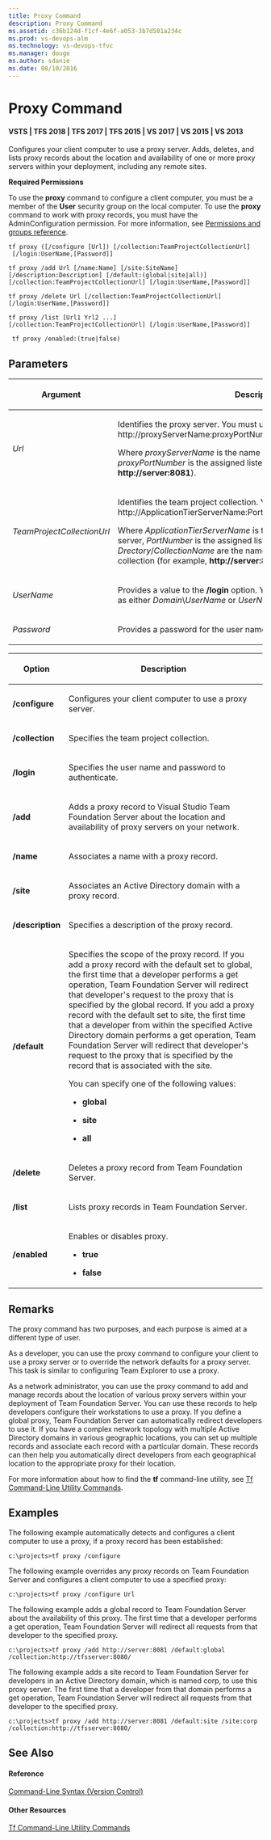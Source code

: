 ```yaml
---
title: Proxy Command
description: Proxy Command
ms.assetid: c36b124d-f1cf-4e6f-a053-3b7d501a234c
ms.prod: vs-devops-alm
ms.technology: vs-devops-tfvc
ms.manager: douge
ms.author: sdanie
ms.date: 08/10/2016
---
```


# Proxy Command

#### VSTS | TFS 2018 | TFS 2017 | TFS 2015 | VS 2017 | VS 2015 | VS 2013

Configures your client computer to use a proxy server. Adds, deletes, and lists proxy records about the location and availability of one or more proxy servers within your deployment, including any remote sites.

**Required Permissions**

To use the **proxy** command to configure a client computer, you must be a member of the **User** security group on the local computer. To use the **proxy** command to work with proxy records, you must have the AdminConfiguration permission. For more information, see [Permissions and groups reference](../security/permissions.md).

    tf proxy ([/configure [Url]) [/collection:TeamProjectCollectionUrl]
     [/login:UserName,[Password]]

    tf proxy /add Url [/name:Name] [/site:SiteName] 
    [/description:Description] [/default:(global|site|all)] 
    [/collection:TeamProjectCollectionUrl] [/login:UserName,[Password]] 

    tf proxy /delete Url [/collection:TeamProjectCollectionUrl]
    [/login:UserName,[Password]] 

    tf proxy /list [Url1 Yrl2 ...] 
    [/collection:TeamProjectCollectionUrl] [/login:UserName,[Password]]

     tf proxy /enabled:(true|false)
## Parameters

<table><thead>
<tr><th><p><strong>Argument</strong></p></th><th><p><strong>Description</strong></p></th></tr></thead><tbody>
<tr>
	<td><p><em>Url</em></p></td>
	<td><p>Identifies the proxy server. You must use the following format: http://proxyServerName:proxyPortNumber.</p><p>Where <em>proxyServerName</em> is the name of the proxy server and <em>proxyPortNumber</em> is the assigned listening port (for example, <strong>http://server:8081</strong>).</p></td></tr>
<tr>
	<td><p><em>TeamProjectCollectionUrl</em></p></td>
	<td><p>Identifies the team project collection. You must use the following format: http://ApplicationTierServerName:PortNumber/<em>Directory</em>/<em>CollectionName</em>.</p><p>Where <em>ApplicationTierServerName</em> is the name of the application-tier server, <em>PortNumber</em> is the assigned listening port, and <em>Drectory</em>/<em>CollectionName</em> are the names of the directory and the collection (for example, <strong>http://server:8080/tfs/newcollection1</strong>).</p></td></tr>
<tr>
	<td><p><em>UserName</em></p></td>
	<td><p>Provides a value to the <strong>/login</strong> option. You can specify a user name value as either <em>Domain</em>\<em>UserName</em> or <em>UserName</em>.</p></td></tr>
<tr>
	<td><p><em>Password</em></p></td>
	<td><p>Provides a password for the user name.</p></td></tr></tbody>
</table>

<table><thead>
<tr><th><p><strong>Option</strong></p></th><th><p><strong>Description</strong></p></th></tr></thead><tbody>
<tr>
	<td><p><strong>/configure</strong></p></td>
	<td><p>Configures your client computer to use a proxy server.</p></td></tr>
<tr>
	<td><p><strong>/collection</strong></p></td>
	<td><p>Specifies the team project collection.</p></td></tr>
<tr>
	<td><p><strong>/login</strong></p></td>
	<td><p>Specifies the user name and password to authenticate.</p></td></tr>
<tr>
	<td><p><strong>/add</strong></p></td>
	<td><p>Adds a proxy record to Visual Studio Team Foundation Server about the location and availability of proxy servers on your network.</p></td></tr>
<tr>
	<td><p><strong>/name</strong></p></td>
	<td><p>Associates a name with a proxy record.</p></td></tr>
<tr>
	<td><p><strong>/site</strong></p></td>
	<td><p>Associates an Active Directory domain with a proxy record.</p></td></tr>
<tr>
	<td><p><strong>/description</strong></p></td>
	<td><p>Specifies a description of the proxy record.</p></td></tr>
<tr>
	<td><p><strong>/default</strong></p></td>
	<td><p>Specifies the scope of the proxy record. If you add a proxy record with the default set to global, the first time that a developer performs a get operation, Team Foundation Server will redirect that developer's request to the proxy that is specified by the global record. If you add a proxy record with the default set to site, the first time that a developer from within the specified Active Directory domain performs a get operation, Team Foundation Server will redirect that developer's request to the proxy that is specified by the record that is associated with the site.</p><p>You can specify one of the following values:</p><ul><li><p><strong>global</strong></p></li><li><p><strong>site</strong></p></li><li><p><strong>all</strong></p></li></ul></td></tr>
<tr>
	<td><p><strong>/delete</strong></p></td>
	<td><p>Deletes a proxy record from Team Foundation Server.</p></td></tr>
<tr>
	<td><p><strong>/list</strong></p></td>
	<td><p>Lists proxy records in Team Foundation Server.</p></td></tr>
<tr>
	<td><p><strong>/enabled</strong></p></td>
	<td><p>Enables or disables proxy.</p><ul><li><p><strong>true</strong></p></li><li><p><strong>false</strong></p></li></ul></td></tr></tbody>
</table>

## Remarks
The proxy command has two purposes, and each purpose is aimed at a different type of user.

As a developer, you can use the proxy command to configure your client to use a proxy server or to override the network defaults for a proxy server. This task is similar to configuring Team Explorer to use a proxy.

As a network administrator, you can use the proxy command to add and manage records about the location of various proxy servers within your deployment of Team Foundation Server. You can use these records to help developers configure their workstations to use a proxy. If you define a global proxy, Team Foundation Server can automatically redirect developers to use it. If you have a complex network topology with multiple Active Directory domains in various geographic locations, you can set up multiple records and associate each record with a particular domain. These records can then help you automatically direct developers from each geographical location to the appropriate proxy for their location.

For more information about how to find the **tf** command-line utility, see [Tf Command-Line Utility Commands](https://msdn.microsoft.com/library/z51z7zy0).
## Examples
The following example automatically detects and configures a client computer to use a proxy, if a proxy record has been established:

    c:\projects>tf proxy /configure

The following example overrides any proxy records on Team Foundation Server and configures a client computer to use a specified proxy:

    c:\projects>tf proxy /configure Url

The following example adds a global record to Team Foundation Server about the availability of this proxy. The first time that a developer performs a get operation, Team Foundation Server will redirect all requests from that developer to the specified proxy.

    c:\projects>tf proxy /add http://server:8081 /default:global /collection:http://tfsserver:8080/

The following example adds a site record to Team Foundation Server for developers in an Active Directory domain, which is named corp, to use this proxy server. The first time that a developer from that domain performs a get operation, Team Foundation Server will redirect all requests from that developer to the specified proxy.

    c:\projects>tf proxy /add http://server:8081 /default:site /site:corp /collection:http://tfsserver:8080/

## See Also

#### Reference

[Command-Line Syntax (Version Control)](https://msdn.microsoft.com/library/56f7w6be)

#### Other Resources

[Tf Command-Line Utility Commands](https://msdn.microsoft.com/library/z51z7zy0)
